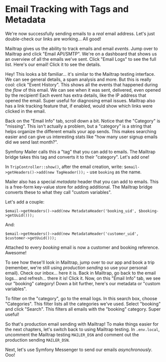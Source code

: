 # Email Tracking with Tags and Metadata

We're now successfully sending emails to a *real* email address. Let's just double-check
our links are working... All good!

Mailtrap gives us the ability to track emails and email *events*. Jump over to Mailtrap
and click "Email API/SMTP". We're on a dashboard that shows us an overview of all the
emails we've sent. Click "Email Logs" to see the full list. Here's our email! Click
it to see the details.

Hey! This looks a bit familiar... it's similar to the Mailtrap testing interface. We
can see general details, a spam analysis and more. But this is really cool: click
"Event History". This shows all the events that happened during the *flow* of this
email. We can see when it was sent, delivered, even opened by the recipient! Each
event has extra details, like the IP address that opened the email. Super useful
for diagnosing email issues. Mailtrap also has a link tracking feature that, if
enabled, would show which links were clicked in the email.

Back on the "Email Info" tab, scroll down a bit. Notice that the "Category" is "missing".
This isn't actually a problem, but a "category" is a string that helps organize
the different emails your app sends. This makes searching easier and can give us interesting
stats like "how many user signup emails did we send last month?".

Symfony Mailer calls this a "tag" that you can add to emails. The Mailtrap bridge
takes this tag and converts it to their "category". Let's add one!

In `TripController::show()`, after the email creation, write:
`$email->getHeaders()->add(new TagHeader());` - use `booking` as the name.

Mailer also has a special *metadata* header that you can add to emails. This is a
free-form key-value store for adding additional. The Mailtrap bridge
converts these to what they call "custom variables".

Let's add a couple:

`$email->getHeaders()->add(new MetadataHeader('booking_uid', $booking->getUuid()));`

And:

`$email->getHeaders()->add(new MetadataHeader('customer_uid', $customer->getUuid()));`

Attached to every *booking* email is now a customer and booking reference. Awesome!

To see how these'll look in Mailtrap, jump over to our app and book a trip (remember,
we're still using *production sending* so use your personal email). Check our inbox...
here it is. Back in Mailtrap, go back to the email logs... and refresh... there it is!
Click it. Now, on this "Email Info" tab, we see our "booking" category! Down a bit
further, here's our metadata or "custom variables".

To filter on the "category", go to the email logs. In this search box, choose
"Categories". This filter lists all the categories we've used. Select "booking" and
click "Search". This filters all emails with the "booking" category. Super useful!

So that's production email sending with Mailtrap! To make things easier for the next chapters,
let's switch back to using Mailtrap testing. In `.env.local`, uncomment the Mailtrap
testing `MAILER_DSN` and comment out the production sending `MAILER_DSN`.

Next, let's use Symfony Messenger to send our emails *asynchronously*. Ooo!
